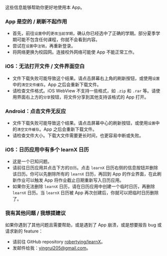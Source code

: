 这些信息能够帮助你更好地使用本 App。

### App 是空的 / 刷新不起作用

- 首先，前往`设置`中的`更改当前学期`，确认你已经选中了正确的学期。部分夏季学期可能不包含任何课程，你就不会看到内容。
- 尝试在`设置`中`注销`，再重新登录。
- 将网络更换为校园网。连接校外网络可能使 App 不能正常工作。

### iOS：无法打开文件 / 文件界面空白

- 文件下载失败可能导致这个结果。请点击屏幕右上角的刷新按钮，或使用`设置`中的`清空文件缓存`。App 之后会重新下载文件。
- 请检查文件格式。iOS WebView 不支持一些格式，如 `.zip` 和 `.rar` 等。请使用界面右上方的`分享`按钮，将文件分享到其他支持该格式的 App 打开。

### Android：点击文件无反应

- 文件下载失败可能导致这个结果。请点击屏幕中心的刷新按钮，或使用`设置`中的`清空文件缓存`。App 之后会重新下载文件。
- 请检查文件大小。下载大文件需要更长时间，也更容易中断或失败。

### iOS：日历应用中有多个 learnX 日历

- 这是一个已知问题。
- 请前往日历应用并点击下方的`日历`。点击 `learnX` 日历右侧的信息按钮并删除该日历。你可以先删除所有的 `learnX` 日历，再回到 App 的作业界面，在此刷新作业可以触发 App 将作业截止日期重新写入日历应用。
- 如果你无法删除 `learnX` 日历，请在日历应用中创建一个临时日历，再删除 `learnX` 日历。当 `learnX` 日历被 App 再次创建后，你就可以把临时日历删除了。

### 我有其他问题 / 我想提建议

如果你遇到了其他问题且需要帮助，或是遇到了 App 崩溃，或是想要报告 bug 或请求新的 feature：

- 请前往 GitHub repository [robertying/learnX](https://github.com/robertying/learnX/issues)。
- 发邮件给我：[yingrui205@gmail.com](mailto:yingrui205@gmail.com)。

